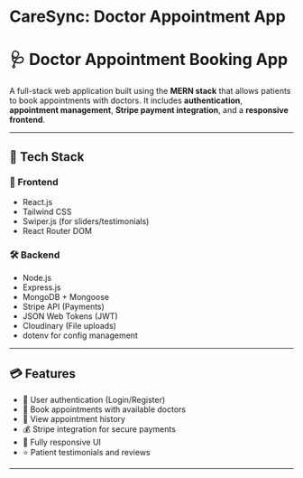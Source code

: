 # CareSync: Doctor Appointment App

# 🩺 Doctor Appointment Booking App

A full-stack web application built using the **MERN stack** that allows patients to book appointments with doctors. It includes **authentication**, **appointment management**, **Stripe payment integration**, and a **responsive frontend**.

---

## 🔧 Tech Stack

### 🚀 Frontend
- React.js
- Tailwind CSS
- Swiper.js (for sliders/testimonials)
- React Router DOM

### 🛠️ Backend
- Node.js
- Express.js
- MongoDB + Mongoose
- Stripe API (Payments)
- JSON Web Tokens (JWT)
- Cloudinary (File uploads)
- dotenv for config management

---

## 💳 Features

- 🔐 User authentication (Login/Register)
- 📅 Book appointments with available doctors
- 📁 View appointment history
- 💰 Stripe integration for secure payments
- 📱 Fully responsive UI
- ⭐ Patient testimonials and reviews

---

